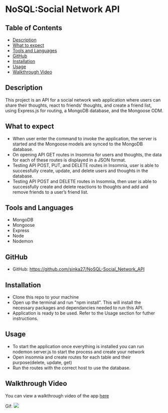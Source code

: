 # NoSQL:Social Network API

## Table of Contents
- [Description](#description)
- [What to expect](#what-to-expect)
- [Tools and Languages](#tools-and-languages)
- [GitHub](#github)
- [Installation](#installation)
- [Usage](#usage)
- [Walkthrough Video](#walkthrough-video)


## Description
This project is an API for a social network web application where users can share their thoughts, react to friends’ thoughts, and create a friend list, using Express.js for routing, a MongoDB database, and the Mongoose ODM.

## What to expect
* When user enter the command to invoke the application, the server is started and the Mongoose models are synced to the MongoDB database.
* On opening API GET routes in Insomnia for users and thoughts, the data for each of these routes is displayed in a JSON format.
* Testing API POST, PUT, and DELETE routes in Insomnia, user is able to successfully create, update, and delete users and thoughts in the database.
* Testing API POST and DELETE routes in Insomnia, then user is able to successfully create and delete reactions to thoughts and add and remove friends to a user’s friend list.

## Tools and Languages
* MongoDB 
* Mongoose
* Express
* Node
* Nodemon

## GitHub
* GitHub: https://github.com/sinka27/NoSQL-Social_Network_API

## Installation
 * Clone this repo to your machine
 * Open up the terminal and run "npm install". This will install the necessary packages and dependancies needed to run this API.
 * Application is ready to be used. Refer to the Usage section for futher instructions.
 
 ## Usage
 * To start the application once everything is installed you can run nodemon server.js to start the process and create your network
 * Open insomnia and create routes for each table and their purpose(delete, update, get)
 * Run the routes with the correct host to use the database.
 
 ## Walkthrough Video
 You can view a walkthrough video of the app [here](https://drive.google.com/file/d/1Hfwe3t_OAWEj-mJjlGEUKPb-tD0tLTih/view?usp=sharing)

 Gif: ![](./assets/CombinedGif.gif)

